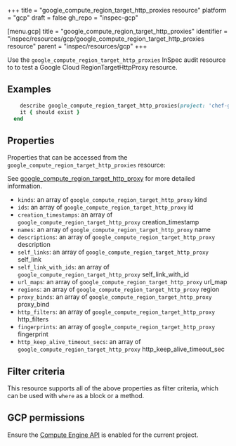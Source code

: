 +++
title = "google_compute_region_target_http_proxies resource"
platform = "gcp"
draft = false
gh_repo = "inspec-gcp"

[menu.gcp]
title = "google_compute_region_target_http_proxies"
identifier = "inspec/resources/gcp/google_compute_region_target_http_proxies resource"
parent = "inspec/resources/gcp"
+++

Use the `google_compute_region_target_http_proxies` InSpec audit resource to to test a Google Cloud RegionTargetHttpProxy resource.

## Examples

```ruby
    describe google_compute_region_target_http_proxies(project: 'chef-gcp-inspec', region: ' value_region') do
    it { should exist }
  end
```

## Properties

Properties that can be accessed from the `google_compute_region_target_http_proxies` resource:

See [google_compute_region_target_http_proxy](google_compute_region_target_http_proxy) for more detailed information.

  * `kinds`: an array of `google_compute_region_target_http_proxy` kind
  * `ids`: an array of `google_compute_region_target_http_proxy` id
  * `creation_timestamps`: an array of `google_compute_region_target_http_proxy` creation_timestamp
  * `names`: an array of `google_compute_region_target_http_proxy` name
  * `descriptions`: an array of `google_compute_region_target_http_proxy` description
  * `self_links`: an array of `google_compute_region_target_http_proxy` self_link
  * `self_link_with_ids`: an array of `google_compute_region_target_http_proxy` self_link_with_id
  * `url_maps`: an array of `google_compute_region_target_http_proxy` url_map
  * `regions`: an array of `google_compute_region_target_http_proxy` region
  * `proxy_binds`: an array of `google_compute_region_target_http_proxy` proxy_bind
  * `http_filters`: an array of `google_compute_region_target_http_proxy` http_filters
  * `fingerprints`: an array of `google_compute_region_target_http_proxy` fingerprint
  * `http_keep_alive_timeout_secs`: an array of `google_compute_region_target_http_proxy` http_keep_alive_timeout_sec

## Filter criteria

This resource supports all of the above properties as filter criteria, which can be used
with `where` as a block or a method.

## GCP permissions

Ensure the [Compute Engine API](https://console.cloud.google.com/apis/library/compute.googleapis.com/) is enabled for the current project.
